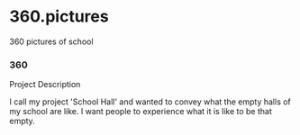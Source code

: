 # 360.pictures
360 pictures of school

### 360

<script src='//vizor.io/static/scripts/vizor-360-embed.js' data-vizorurl='//vizor.io/embed/landen1/school-hall'></script>

Project Description

I call my project 'School Hall' and wanted to convey what the empty halls of my school are like. I want people to experience what it is like to be that empty.
